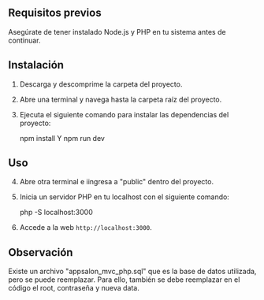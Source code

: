 ## Requisitos previos

Asegúrate de tener instalado Node.js y PHP en tu sistema antes de continuar.

## Instalación

1. Descarga y descomprime la carpeta del proyecto.

2. Abre una terminal y navega hasta la carpeta raíz del proyecto.

3. Ejecuta el siguiente comando para instalar las dependencias del proyecto:

   npm install    Y 
   npm run dev

## Uso

4. Abre otra terminal e iingresa a "public" dentro del proyecto.

5. Inicia un servidor PHP en tu localhost con el siguiente comando:

   php -S localhost:3000

6. Accede a la web  `http://localhost:3000`.

## Observación

Existe un archivo "appsalon_mvc_php.sql" que es la base de datos utilizada, pero se puede reemplazar. Para ello, también se debe reemplazar en el código el root, contraseña y nueva data.


